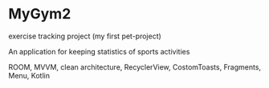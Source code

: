 # MyGym2
exercise tracking project (my first pet-project)

An application for keeping statistics of sports activities

ROOM, MVVM, clean architecture, RecyclerView, CostomToasts, Fragments, Menu, Kotlin

